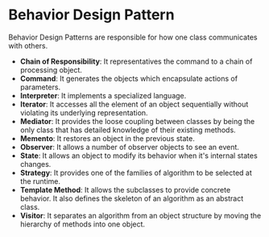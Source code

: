# Behavior Design Pattern

Behavior Design Patterns are responsible for how one class communicates with others.

- **Chain of Responsibility**: It representatives the command to a chain of processing object.
- **Command**: It generates the objects which encapsulate actions of parameters.
- **Interpreter**: It implements a specialized language.
- **Iterator**: It accesses all the element of an object sequentially without violating its underlying representation.
- **Mediator**: It provides the loose coupling between classes by being the only class that has detailed knowledge of
  their existing methods.
- **Memento**: It restores an object in the previous state.
- **Observer**: It allows a number of observer objects to see an event.
- **State**: It allows an object to modify its behavior when it's internal states changes.
- **Strategy**: It provides one of the families of algorithm to be selected at the runtime.
- **Template Method**: It allows the subclasses to provide concrete behavior. It also defines the skeleton of an
  algorithm as an abstract class.
- **Visitor**: It separates an algorithm from an object structure by moving the hierarchy of methods into one object.
